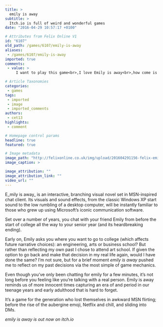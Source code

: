 ```yaml
---
title: >
  emily is away
subtitle: >
  Itch.io is full of weird and wonderful games
date: "2016-04-29 10:57:17 +0100"

# Attributes from Felix Online V1
id: "6107"
old_path: /games/6107/emily-is-away
aliases:
 - /games/6107/emily-is-away
imported: true
comments:
 - value: >
     I want to play this game<br>,I love Emily is away<br>,how come is does not work on me?<br>,You really saved my skin with this inarmoftion. Thanks!,NdyLDo http://www.LnAJ7K8QSpkiStk3sLL0hQP6MO2wQ8gO.com

# Article Taxonomies
categories:
 - games
tags:
 - imported
 - image
 - imported_comments
authors:
 - cet13
highlights:
 - comment

# Homepage control params
headline: true
featured: true

# Image metadata
image_path: "http://felixonline.co.uk/img/upload/201604291156-felix-emilyisaway.jpg"
image_caption: >

image_attribution: ""
image_attribution_link: ""
video_url: ""
---
```


E_mily is away_ is an interactive, branching visual novel set in MSN-inspired chat client. Its visuals and sound effects, from the classic Windows XP start sound to the low rumbling of a desktop computer, will be instantly familiar to those who grew up using Microsoft’s iconic communication software.

Set over a number of years, you chat with your friend Emily from before the start of college all the way to your senior year (and its heardbreaking ending).

Early on, Emily asks you where you want to go to college (which affects future narrative choices): an engineering, arts or business school? But rather than reflecting my own past I chose to attend art school. If given the option to go back and make that decision in my real life again, would I have done the same? I’m not sure, but for a brief moment _emily is away_ pushed me to reflect on my past decisions via the most simple of game mechanics.

Even though you’ve only been chatting for emily for a few minutes, it’s not long before you feeling like you’re talking with a real person. Emily is away reminds us of more innocent times capturing an era of and period in our teenage years and early adulthood that is hard to forget.

It’s a game for the generation who lost themselves in awkward MSN flirting; before the rise of the aubergine emoji, Netflix and chill, and sliding into DMs.

_emily is away is out now on itch.io_
